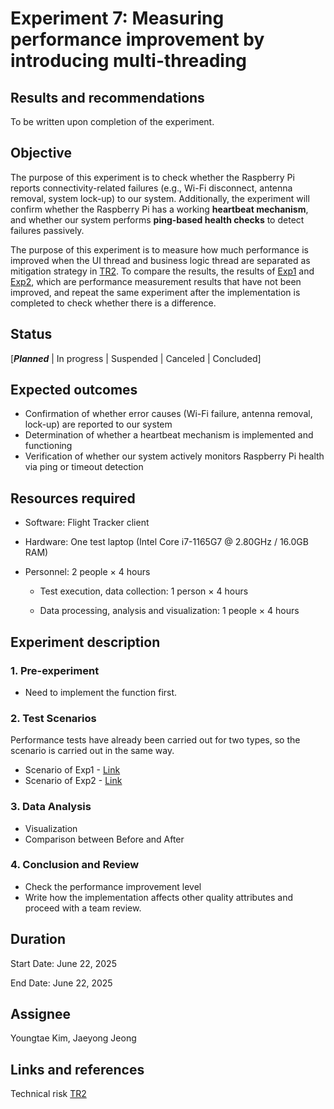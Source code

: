 # Experiment 7: Measuring performance improvement by introducing multi-threading

## Results and recommendations

To be written upon completion of the experiment.

## Objective

The purpose of this experiment is to check whether the Raspberry Pi reports connectivity-related failures (e.g., Wi-Fi disconnect, antenna removal, system lock-up) to our system.
Additionally, the experiment will confirm whether the Raspberry Pi has a working **heartbeat mechanism**, and whether our system performs **ping-based health checks** to detect failures passively.

The purpose of this experiment is to measure how much performance is improved when the UI thread and business logic thread are separated as mitigation strategy in [TR2](../architectural-drivers.md#technical-risk-assessment). To compare the results, the results of [Exp1](./exp01-aircraft-number.md) and [Exp2](./exp02-ingestion-rate.md), which are performance measurement results that have not been improved, and repeat the same experiment after the implementation is completed to check whether there is a difference.

## Status

\[***Planned*** | In progress | Suspended | Canceled | Concluded]

## Expected outcomes

* Confirmation of whether error causes (Wi-Fi failure, antenna removal, lock-up) are reported to our system
* Determination of whether a heartbeat mechanism is implemented and functioning
* Verification of whether our system actively monitors Raspberry Pi health via ping or timeout detection

## Resources required

 - Software: Flight Tracker client

 - Hardware: One test laptop (Intel Core i7-1165G7 @ 2.80GHz / 16.0GB RAM)

 - Personnel: 2 people × 4 hours

   - Test execution, data collection: 1 person × 4 hours

   - Data processing, analysis and visualization: 1 people × 4 hours

## Experiment description

### 1. Pre-experiment

* Need to implement the function first.

### 2. Test Scenarios

 Performance tests have already been carried out for two types, so the scenario is carried out in the same way.

- Scenario of Exp1 - [Link](./exp01-aircraft-number.md#experiment-description)
- Scenario of Exp2 - [Link](./exp02-ingestion-rate.md#experiment-description)

### 3. Data Analysis

* Visualization
* Comparison between Before and After

### 4. Conclusion and Review

* Check the performance improvement level
* Write how the implementation affects other quality attributes and proceed with a team review.

## Duration

Start Date: June 22, 2025

End Date: June 22, 2025

## Assignee

Youngtae Kim, Jaeyong Jeong

## Links and references

Technical risk [TR2](../architectural-drivers.md#technical-risk-assessment)
